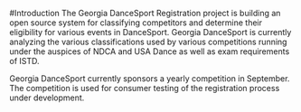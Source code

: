 #Introduction
The Georgia DanceSport Registration project is building an 
open source system for classifying competitors and determine 
their eligibility for various events in DanceSport. Georgia
DanceSport is currently analyzing the various classifications 
used by various competitions running under the auspices of 
NDCA and USA Dance as well as exam requirements of ISTD.

Georgia DanceSport currently sponsors a yearly 
competition in September.  The competition is used
for consumer testing of the registration process under
development.

##
